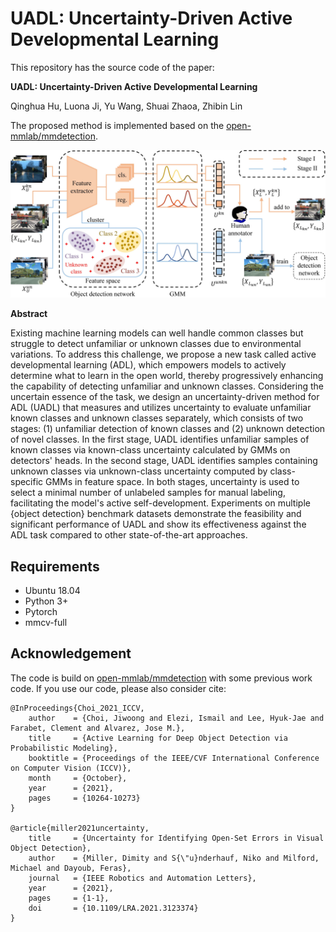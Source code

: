# UADL: Uncertainty-Driven Active Developmental Learning

This repository has the source code of the paper: 

**UADL: Uncertainty-Driven Active Developmental Learning**

Qinghua Hu, Luona Ji, Yu Wang, Shuai Zhaoa, Zhibin Lin

The proposed method is implemented based on the [open-mmlab/mmdetection](https://github.com/open-mmlab/mmdetection).

![UADL](UADL.jpg)


**Abstract**

Existing machine learning models can well handle common classes but struggle to detect unfamiliar or unknown classes due to environmental variations. To address this challenge, we propose a new task called active developmental learning (ADL), which empowers models to actively determine what to learn in the open world, thereby progressively enhancing the capability of detecting unfamiliar and unknown classes. Considering the uncertain essence of the task, we design an uncertainty-driven method for ADL (UADL) that measures and utilizes uncertainty to evaluate unfamiliar known classes and unknown classes separately, which consists of two stages: (1) unfamiliar detection of known classes and (2) unknown detection of novel classes. In the first stage, UADL identifies unfamiliar samples of known classes via known-class uncertainty calculated by GMMs on detectors' heads. In the second stage, UADL identifies samples containing unknown classes via unknown-class uncertainty computed by class-specific GMMs in feature space. In both stages, uncertainty is used to select a minimal number of unlabeled samples for manual labeling, facilitating the model's active self-development. Experiments on multiple {object detection} benchmark datasets demonstrate the feasibility and significant performance of UADL and show its effectiveness against the ADL task compared to other state-of-the-art approaches.

## Requirements
- Ubuntu 18.04
- Python 3+
- Pytorch 
- mmcv-full

## Acknowledgement 
The code is build on [open-mmlab/mmdetection](https://github.com/open-mmlab/mmdetection) with some previous work code. If you use our code, please also consider cite:
```
@InProceedings{Choi_2021_ICCV,
    author    = {Choi, Jiwoong and Elezi, Ismail and Lee, Hyuk-Jae and Farabet, Clement and Alvarez, Jose M.},
    title     = {Active Learning for Deep Object Detection via Probabilistic Modeling},
    booktitle = {Proceedings of the IEEE/CVF International Conference on Computer Vision (ICCV)},
    month     = {October},
    year      = {2021},
    pages     = {10264-10273}
}

@article{miller2021uncertainty,
    title     = {Uncertainty for Identifying Open-Set Errors in Visual Object Detection},
    author    = {Miller, Dimity and S{\"u}nderhauf, Niko and Milford, Michael and Dayoub, Feras},
    journal   = {IEEE Robotics and Automation Letters}, 
    year      = {2021},
    pages     = {1-1},
    doi       = {10.1109/LRA.2021.3123374}
}
```
